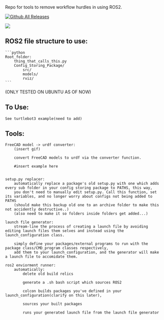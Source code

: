 Repo for tools to remove workflow hurdles in using ROS2.

[![Github All Releases](https://img.shields.io/github/downloads/rydb/ROS2_easy/total.svg)]()

![](https://github.com/user/rydb/ROS2_easy.pngROS2_easy.png) 

## ROS2 file structure to use:
	```python
	Root_folder:
		thing_that_calls_this.py
		Config_Storing_Package/
			src/
			models/
			rviz/
	```		
		
(ONLY TESTED ON UBUNTU AS OF NOW)

## To Use:
	See turtlebot3 example(need to add)

## Tools:
	
	FreeCAD model -> urdf converter:
		(insert gif)
		
		convert FreeCAD models to urdf via the converter function. 
		
		#insert example here
		
		
	setup.py replacer:
		automatically replace a package's old setup.py with one which adds every sub folder in your config storing package to PATHS, this way,
		you don't need to manually edit setup.py. Call this function, set its variables, and no longer worry about configs not being added to PATHS
		(should make this backup old one to an archive folder to make this not accidently destructive..)
		(also need to make it so folders inside folders get added...)
		
	launch file generator:
		stream-line the process of creating a launch file by avoiding editing launch files them selves and instead using the launch_configuration class.
		
		simply define your packages/external programs to run with the package class/CMD_program classes respectively,
		add them to your launch_configuration, and the generator will make a launch file to accomidate them.
		
	ros2 enviorment runner:
		automatically: 
			delete old build relics
		
			generate a .sh bash script which sources ROS2
			
			colcon builds packages you've defined in your launch_configuration(clarify on this later),
			
			sources your built packages
			
			runs your generated launch file from the launch file generator

